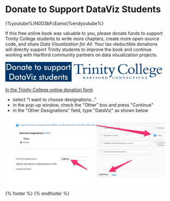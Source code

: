 # Donate to Support DataViz Students

{%youtube%}N0D3bFcEamo{%endyoutube%}

If this free online book was valuable to you, please donate funds to support Trinity College students to write more chapters, create more open-source code, and share *Data Visualization for All*. Your tax-deductible donations will directly support Trinity students to improve the book and continue working with Hartford community partners on data visualization projects.

<a href="https://securelb.imodules.com/s/1490/index-3col-form.aspx?sid=1490&gid=1&pgid=1188&cid=2232"><img src="donate.png">

In the [Trinity College online donation form](https://securelb.imodules.com/s/1490/index-3col-form.aspx?sid=1490&gid=1&pgid=1188&cid=2232)
- select "I want to choose designations..."
- in the pop-up window, check the "Other" box and press "Continue"
- in the "Other Designations" field, type "DataViz" as shown below

![](donate-designations.png)

{% footer %}
{% endfooter %}
